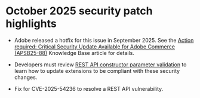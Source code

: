 # October 2025 security patch highlights

* Adobe released a hotfix for this issue in September 2025. See the [Action required: Critical Security Update Available for Adobe Commerce (APSB25-88)](https://experienceleague.adobe.com/en/docs/experience-cloud-kcs/kbarticles/ka-27397) Knowledge Base article for details.<!-- AC-15379 -->

* Developers must review [REST API constructor parameter validation](https://developer.adobe.com/commerce/php/development/components/web-api/services/#rest-api-constructor-parameter-validation) to learn how to update extensions to be compliant with these security changes.

* Fix for CVE-2025-54236 to resolve a REST API vulnerability.



